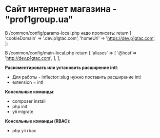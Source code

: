 # Сайт интернет магазина - "prof1group.ua"


В /common/config/params-local.php надо прописать:
return [
    'cookieDomain' => '.dev.p1gtac.com',
    'homeUrl' => 'https://dev.p1gtac.com',
];


В /common/config/main-local.php
return [
    'aliases' => [
        '@host'=> 'http://dev.p1gtac.com',
    ],
];

<div>
    <b>Раскоментировать или установить расширение intl</b>:
    <ul>
        <li>Для работы - Inflector::slug нужно поставить расширение intl</li>
        <li>extension = intl</li>
    </ul>
</div>

<div>
    <b>Консольные команды</b>:
    <ul>
        <li>composer install</li>
        <li>php init</li>
        <li>yii migrate</li>
    </ul>
</div>

<div>
    <b>Консольные команды (RBAC)</b>:
    <ul>
        <li>php yii rbac</li>
    </ul>
</div>




